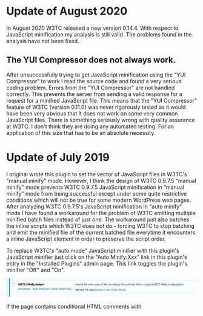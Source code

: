 # Update of August 2020

In August 2020 W3TC released a new version 0.14.4. With respect to JavaScript
minification my analysis is still valid. The problems found in the analysis have not
been fixed.

## The YUI Compressor does not always work.

After unsuccessfully trying to get JavaScript minification using the "YUI Compressor" to work
I read the source code and found a very serious coding problem.  Errors from the "YUI Compressor"
are not handled correctly. This prevents the server from sending a valid response for a request
for a minified JavaScript file. This means that the "YUI Compressor" feature of W3TC (version
0.11.0) was never rigorously tested as it would have been very obvious that it does not work
on some very common JavaScript files. There is something seriously wrong with quality assurance
at W3TC. I don't think they are doing any automated testing. For an application of this size that
has to be an absolute necessity.

# Update of July 2019

I original wrote this plugin to set the vector of JavaScript files in W3TC's
"manual minify" mode. However, I think the design of W3TC 0.9.7.5 “manual minify”
mode prevents W3TC 0.9.7.5 JavaScript minification in “manual minify” mode from
being successful except under some quite restrictive conditions which will not be
true for some modern WordPress web pages. After analyzing W3TC 0.9.7.5's JavaScript
minification in "auto minify" mode I have found a workaround for the problem of
W3TC emitting multiple minified batch files instead of just one. The workaround just
also batches the inline scripts which W3TC does not do - forcing W3TC to stop
batching and emit the minified file of the current batched file everytime it 
encounters a inline JavaScript element in order to preserve the script order.

To replace W3TC's "auto mode" JavaScript minifier with this plugin's JavaScript minifier
just click on the "Auto Minify:Xxx" link in this plugin's entry in the "Installed Plugins"
admin page. This link toggles the plugin's minifier "Off" and "On".

![Screenshot](https://raw.githubusercontent.com/magenta-cuda/alt-w3tc-minify/master/assets/plugin_entry_screenshot.png)

If the page contains conditional HTML comments with <script> elements, e.g.

    <!--[if lte IE 8]> <script>...</script> <![endif]-->

then there may be a problem caused by incorrect order of <script> element execution as these <script>
elements are emitted in their original location and the minified batch files may have
moved relative to that location. I am still trying to find a workaound for this.

*W3TC 0.9.7.5 removes all HTML comments before processing <script> elements - see Minify_AutoJs::execute().
Unfortunately, this removes the <script> elements included inside HTML comments. In particular, W3TC is
also not handling <script> elements embedded inside HTML comments correctly with respect to <script>
order execution. This in fact is what is making solving this problem difficult.*

# The original README

The W3 Total Cache auto minify mode does not work on my web site. The problem
is the order of the JavaScript files using the auto minify mode is different
from the order without minification. This results in undefined JavaScript
function errors. W3TC has a help tool for manually setting the order of
JavaScript files. I think this tool is tiresome to use. I just want to have
the same order as without minification. So, I wrote this plugin to do this.

There is a significant restriction when using manual minify mode. W3TC in
manual minify mode cannot handle templates loaded using the 'template_include'
filter. I have a [topic](https://wordpress.org/support/topic/problem-in-manual-minify-mode-when-a-plugin-uses-the-filter-template_include/) in the WordPress support forum on this problem.
I find the response very confusing. This problem really does exists and can be
verified by reading W3TC's source code. W3TC needs to know the template that
WordPress will use. The W3TC function Minify_Plugin::get_template() in the file
"Minify_Plugin.php" is used to do this and is implemented by duplicating
the code in WordPress's wp-includes/template-loader.php. Unfortunately it doesn't
apply the filter 'template_include' causing it to return the wrong theme if this
filter overrides the theme selected by the code in wp-includes/template-loader.php.

In May 2020 I again checked the code of Minify_Plugin::get_template() for version 0.13.3
of W3TC against the code of template-loader.php for version 5.4.1 of WordPress.
Minify_Plugin::get_template() is now even more out of sync. The correct implementation of
Minify_Plugin::get_template() is dependent on it being a faithful duplicate of the
code in WordPress's wp-includes/template-loader.php. This requires W3TC to manual
update it everytime WordPress's wp-includes/template-loader.php is updated and this
is not being done.

# My Analysis of W3TC 0.9.7.5 JavaScript Minification

## manual mode

In my opinion WT3C 0.9.7.5 in "Manual Minify" mode also has a significant design flaw.
WordPress may decorate the <script> tag of the JavaScript file by prepending 
"localize", "translation", "before" inline <script> elements and appending a
"after" inline <script> element. It may also bracket the script tag with a 
conditional HTML comment.

    <!--[if lt IE 9]>
    <script type='text/javascript'>/* localize script */</script>
    <![endif]-->
    <!--[if lt IE 9]>
    <script type='text/javascript'>/* translation script */</script>
    <script type='text/javascript'>/* before script */</script>
    <script type='text/javascript' src='http://url/of/the/file.js'></script><!-- THIS IS THE TAG OF THE ACTUAL JAVASCRIPT FILE -->
    <script type='text/javascript'>/* after script */</script>
    <![endif]-->

In "Manual Minify" mode the "localize", "translation", "before" and "after"
scripts are emitted in their normal location. But the <script> tag of the
JavaScript file is not emitted but instead the code of the JavaScript file
is appended to a batch file which is emitted in another location. This means
that the order of the execution of the code in the "localize", "translation",
"before", and "after" inline <script> elements and the code of the JavaScript
file included in the batch file may not be correct. The obvious solution is to
also append the code in the "localize", "translation", "before" and "after"
inline <script> elements into the batch file along with the code of the
JavaScript file. However, W3TC does not do this.

Another problem is W3TC in "Manual Minify" mode selects the minified file to
use based on the template used to generate the web page. This template can be
dynamically changed using the filter "template_include". Unfortunately, W3TC
continues to use the initial template that WordPress selected and not the
dynamically selected template of the filter "template_include".

Further, since the minified file is selected based on the template used to generate
the webpage, W3TC is assuming that the JavaScript files used by all web pages
generated from the same template are the same. On many modern WordPress web
pages this isn't true. A JavaScript file can be dynamically included in a web
page. E.g., "admin-bar.js" is included on a web page only if the administrator
is logged in.

If you are interested in verifying the above for yourself you can find the
implementation of W3TC 0.9.7.5 JavaScript minification in "manual mode" in the
function Minify_Plugin::ob_callback() in the file "Minify_Plugin.php". The
problem with the filter 'template_include' is caused by the function
Minify_Plugin::get_template() which just duplicates the code in WordPress's 
wp-includes/template-loader.php except it doesn't include the filter.

## auto mode

WT3C 0.9.7.5 in "Auto Minify" mode also does not batch the "localize",
"translation", "before" and "after" inline <script> elements. Rather it stops
batching when it encounters a "localize", "translation", "before" or "after"
inline <script> element" and flushes the current batch file, emits the inline
script element and starts a new batch file. This results in multiple batch
files instead of one.
 
    <script>/* some "localize", "translation" or "before" script */</script>
    <script src="http://localhost/wp-content/cache/minify/0ae95.js"></script>
    <script>/* some "localize", "translation" or "before" script */</script>
    <script src="http://localhost/wp-content/cache/minify/dc06c.js"></script>
    <script>/* some "localize", "translation" or "before" script */</script>
    <script src="http://localhost/wp-content/cache/minify/63a69.js"></script>
    <script>/* some "localize", "translation" or "before" script */</script>
    <script src="http://localhost/wp-content/cache/minify/b4041.js"></script>
    <script>/* some "localize", "translation" or "before" script */</script>
    <script src="http://localhost/wp-content/cache/minify/ab379.js"></script>
    <!--[if lt IE 9]>"
    <script>/* some "localize" script */</script>
    <![endif]-->
    <!--[if lt IE 9]>
    <script>/* some "translation" or "before" script */</script>
    <script src="http://localhost/wp-content/plugins/.../some-javascript-file.js"></script>
    <script>/* some "after" script */</script>
    <![endif]-->

If you are interested in verifying the above for yourself you can find the
implementation of W3TC 0.9.7.5 JavaScript minification in "auto mode" in the
class Minify_AutoJs in the file "Minify_AutoJs.php".

# Simplified Description of W3TC's JavaScript Minification Algorithms

## manual mode

Using PHP's output buffering - ob_start() - W3TC edits the output buffer before it is
sent to browser. W3TC removes <script> elements with a "src" attribute set to a JavaScript
file in a "include", "include-body" or "include-footer" minified file. W3TC inserts
immediately after the <head> tag a <script> element with "src" attribute set to the "include"
minified file, inserts immediately after the <body> tag a <script> element with "src" attribute
set to the "include-body" minified file and inserts just before the </body> tag a <script>
element with "src" attribute set to the "include-footer" minified file. <script> elements
without a "src" attribute are not modified. This algorithm is implemented by W3TC 0.9.7.5
in the function Minify_Plugin::ob_callback() in the file "Minify_Plugin.php".

## auto mode

Using PHP's output buffering - ob_start() - W3TC edits the output buffer before it is
sent to browser. W3TC searches for the next <script> element. Unfortunately, it ignores <script>
elements embedded in HTML comments (e.g., "<!--[if lte IE 8]> <script>...</script> <![endif]-->").
If this <script> element
has a "src" attribute the element is removed from the output buffer and the JavaScript file of the "src"
attribute is appended to the current vector of files to be minified. If this <script>
element does not have a "src" attribute (i.e., it is an inline script) a new <script> element is
inserted before this element in the output buffer.
This inserted <script> element has a "src" attribute set to a minified file whose contents
is the concatenation of the contents of the files in current vector of files to be minified.
The current vector of files to be minified is reset to empty and the search for the next <script>
element is repeated. N.B. the <script> element without a "src" attribute is not modified.
This algorithm is implemented by W3TC 0.14.4 in the class Minify_AutoJs in the file
"Minify_AutoJs.php".
 
# Persistent W3TC 0.9.7.5 JavaScript Minification Data

The parameters for minification can be found in the "minify.*" properties of W3TC's JSON configuration
file. This file can be downloaded using "Export configuration:" on W3TC's "General Settings" page.

The minified files are found in the folder .../wp-content/cache/minify.

The list of files contained in a minified file is saved in the WordPress option "w3tc_minify".

    php wp-cli.phar eval 'print_r(json_decode(get_option("w3tc_minify"),true));'  
